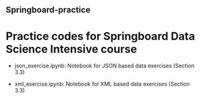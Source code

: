 ## Springboard-practice
# Practice codes for Springboard Data Science Intensive course

+ json_exercise.ipynb:
Notebook for JSON based data exercises (Section 3.3)

+ xml_exercise.ipynb:
Notebook for XML based data exercises (Section 3.3)
